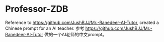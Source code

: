 # Professor-ZDB
Reference to https://github.com/JushBJJ/Mr.-Ranedeer-AI-Tutor, created a Chinese prompt for an AI teacher.
参考 https://github.com/JushBJJ/Mr.-Ranedeer-AI-Tutor 做的一个AI老师的中文prompt。
